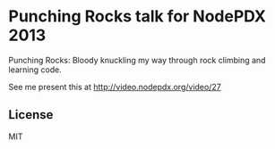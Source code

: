 Punching Rocks talk for NodePDX 2013
====================================


Punching Rocks:  Bloody knuckling my way through rock climbing and learning code.

See me present this at http://video.nodepdx.org/video/27


License
-------

MIT
